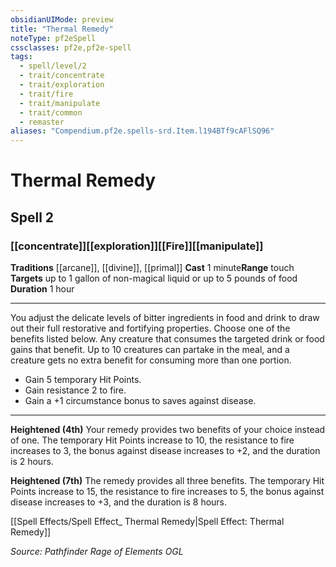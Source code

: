 ```yaml
---
obsidianUIMode: preview
title: "Thermal Remedy"
noteType: pf2eSpell
cssclasses: pf2e,pf2e-spell
tags:
  - spell/level/2
  - trait/concentrate
  - trait/exploration
  - trait/fire
  - trait/manipulate
  - trait/common
  - remaster
aliases: "Compendium.pf2e.spells-srd.Item.l194BTf9cAFlSQ96" 
---
```

# Thermal Remedy   
## Spell 2
### [[concentrate]][[exploration]][[Fire]][[manipulate]]
**Traditions** [[arcane]], [[divine]], [[primal]]
**Cast** 1 minute**Range** touch
**Targets** up to 1 gallon of non-magical liquid or up to 5 pounds of food
**Duration** 1 hour
* * * 
You adjust the delicate levels of bitter ingredients in food and drink to draw out their full restorative and fortifying properties. Choose one of the benefits listed below. Any creature that consumes the targeted drink or food gains that benefit. Up to 10 creatures can partake in the meal, and a creature gets no extra benefit for consuming more than one portion.

*   Gain 5 temporary Hit Points.
*   Gain resistance 2 to fire.
*   Gain a +1 circumstance bonus to saves against disease.

* * *

**Heightened (4th)** Your remedy provides two benefits of your choice instead of one. The temporary Hit Points increase to 10, the resistance to fire increases to 3, the bonus against disease increases to +2, and the duration is 2 hours.

**Heightened (7th)** The remedy provides all three benefits. The temporary Hit Points increase to 15, the resistance to fire increases to 5, the bonus against disease increases to +3, and the duration is 8 hours.

[[Spell Effects/Spell Effect_ Thermal Remedy|Spell Effect: Thermal Remedy]]

*Source: Pathfinder Rage of Elements*
*OGL*
